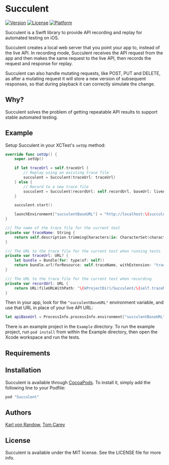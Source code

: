 # Succulent

[![Version](https://img.shields.io/cocoapods/v/Succulent.svg?style=flat)](http://cocoapods.org/pods/Succulent)
[![License](https://img.shields.io/cocoapods/l/Succulent.svg?style=flat)](http://cocoapods.org/pods/Succulent)
[![Platform](https://img.shields.io/cocoapods/p/Succulent.svg?style=flat)](http://cocoapods.org/pods/Succulent)

Succulent is a Swift library to provide API recording and replay for automated testing on iOS.

Succulent creates a local web server that you point your app to, instead of the live API. In recording
mode, Succulent receives the API request from the app and then makes the same request to the live API,
then records the request and response for replay.

Succulent can also handle mutating requests, like POST, PUT and DELETE, as after a mutating request
it will store a new version of subsequent responses, so that during playback it can correctly simulate
the change.

## Why?

Succulent solves the problem of getting repeatable API results to support stable automated testing.

## Example

Setup Succulent in your XCTest's `setUp` method:

```swift
override func setUp() {
	super.setUp()

	if let traceUrl = self.traceUrl {
		// Replay using an existing trace file
		succulent = Succulent(traceUrl: traceUrl)
	} else {
		// Record to a new trace file
		succulent = Succulent(recordUrl: self.recordUrl, baseUrl: liveApiBaseUrl)
	}

	succulent.start()

	launchEnvironment["succulentBaseURL"] = "http://localhost:\(succulent.actualPort)/"
}

/// The name of the trace file for the current test
private var traceName: String {
	return self.description.trimmingCharacters(in: CharacterSet(charactersIn: "-[] ")).replacingOccurrences(of: " ", with: "_")
}

/// The URL to the trace file for the current test when running tests
private var traceUrl: URL? {
	let bundle = Bundle(for: type(of: self))
	return bundle.url(forResource: self.traceName, withExtension: "trace", subdirectory: "Succulent")
}

/// The URL to the trace file for the current test when recording
private var recordUrl: URL {
	return URL(fileURLWithPath: "\(kProjectDir)/Succulent/\(self.traceName).trace")
}
```

Then in your app, look for the `"succulentBaseURL"` environment variable, and use that URL in place
of your live API URL:

```swift
let apiBaseUrl = ProcessInfo.processInfo.environment["succulentBaseURL"]
```

There is an example project in the `Example` directory. To run the example project, run `pod install` from within the Example directory, then open the Xcode workspace and run the tests.

## Requirements

## Installation

Succulent is available through [CocoaPods](http://cocoapods.org). To install
it, simply add the following line to your Podfile:

```ruby
pod "Succulent"
```

## Authors

[Karl von Randow](https://github.com/karlvr), [Tom Carey](https://github.com/tomcarey)

## License

Succulent is available under the MIT license. See the LICENSE file for more info.

